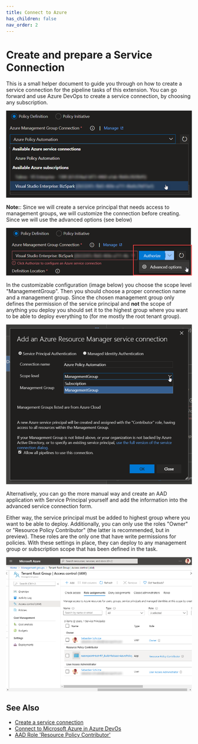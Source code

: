 ```yaml
---
title: Connect to Azure
has_children: false
nav_order: 2
---
```


# Create and prepare a Service Connection

This is a small helper document to guide you through on how to create a service connection for the pipeline tasks of this extension.
You can go forward and use Azure DevOps to create a service connection, by choosing any subscription.

![](../src/images/AzurePolicyTask/AzurePolicyTask03.png)

**Note:**: Since we will create a service principal that needs access to management groups, we will customize the connection before creating. Since we will use the advanced options (see below)

![](../src/images/AzurePolicyTask/AzurePolicyTask04.png)

In the customizable configuration (image below) you choose the scope level "ManagementGroup". Then you should choose a proper connection name and a management group. Since the chosen management group only defines the permission of the service principal and **not** the scope of anything you deploy you should set it to the highest group where you want to be able to deploy everything to (for me mostly the root tenant group).

![](../src/images/AzurePolicyTask/AzurePolicyTask05.png)

Alternatively, you can go the more manual way and create an AAD application with Service Principal yourself and add the information into the advanced service connection form.

Either way, the service principal must be added to highest group where you want to be able to deploy. Additionally, you can only use the roles "Owner" or "Resource Policy Contributor" (the latter is recommended, but in preview). These roles are the only one that have write permissions for policies. With these settings in place, they can deploy to any management group or subscription scope that has been defined in the task.

![](../src/images/AzurePolicyTask/AzurePolicyTask01.png)

## See Also

* [Create a service connection](https://docs.microsoft.com/en-us/azure/devops/pipelines/library/service-endpoints?view=azure-devops&tabs=yaml#create-a-service-connection)
* [Connect to Microsoft Azure in Azure DevOs](https://docs.microsoft.com/en-us/azure/devops/pipelines/library/connect-to-azure?view=azure-devops)
* [AAD Role 'Resource Policy Contributor'](https://docs.microsoft.com/en-us/azure/role-based-access-control/built-in-roles#resource-policy-contributor)
